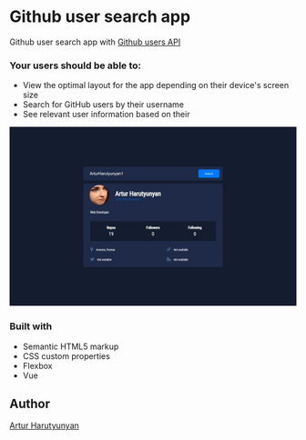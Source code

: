 # Github user search app
Github user search app with [Github users API](https://docs.github.com/en/rest/reference/users#get-a-user)

### Your users should be able to:

- View the optimal layout for the app depending on their device's screen size
- Search for GitHub users by their username
- See relevant user information based on their 

![](./src/assets/img/preview.jpg)

### Built with

- Semantic HTML5 markup
- CSS custom properties
- Flexbox
- Vue


## Author
 [Artur Harutyunyan](https://github.com/ArturHarutyunyan1)